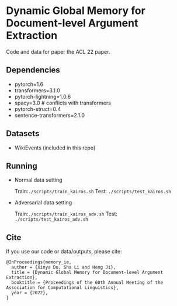 # Dynamic Global Memory for Document-level Argument Extraction

Code and data for paper the ACL 22 paper.


## Dependencies 
- pytorch=1.6 
- transformers=3.1.0
- pytorch-lightning=1.0.6
- spacy=3.0 # conflicts with transformers
- pytorch-struct=0.4 
- sentence-transformers=2.1.0

## Datasets
<!-- - RAMS (Download at [https://nlp.jhu.edu/rams/]) -->
<!-- - ACE05 (Access from LDC[https://catalog.ldc.upenn.edu/LDC2006T06] and preprocessing following OneIE[http://blender.cs.illinois.edu/software/oneie/]) -->
- WikiEvents (included in this repo)


## Running


- Normal data setting

	Train:``./scripts/train_kairos.sh`` Test: ``./scripts/test_kairos.sh``

- Adversarial data setting


	Train:``./scripts/train_kairos_adv.sh`` Test: ``./scripts/test_kairos_adv.sh``
	
## Cite

If you use our code or data/outputs, please cite:

	@InProceedings{memory_ie,
	  author = {Xinya Du, Sha Li and Heng Ji},
	  title = {Dynamic Global Memory for Document-level Argument Extraction},
	  booktitle = {Proceedings of the 60th Annual Meeting of the Association for Computational Linguistics},
	  year = {2022},
	}
